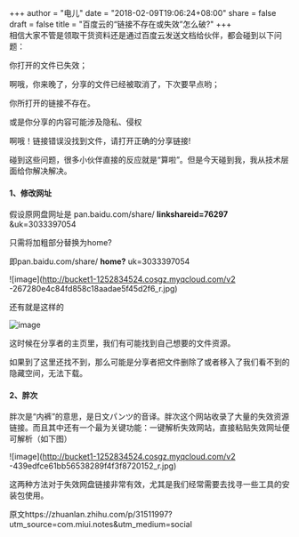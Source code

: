 +++
author = "电儿"
date = "2018-02-09T19:06:24+08:00"
share = false
draft = false
title = "百度云的“链接不存在或失效”怎么破?"
+++  
相信大家不管是领取干货资料还是通过百度云发送文档给伙伴，都会碰到以下问题：

你打开的文件已失效；

啊哦，你来晚了，分享的文件已经被取消了，下次要早点哟；

你所打开的链接不存在。

或是你分享的内容可能涉及隐私、侵权

啊哦！链接错误没找到文件，请打开正确的分享链接!

碰到这些问题，很多小伙伴直接的反应就是“算啦”。但是今天碰到我，我从技术层面给你解决解决。

#### 1、修改网址 ####

假设原网盘网址是 pan.baidu.com/share/ **linkshareid=76297** &uk=3033397054

只需将加粗部分替换为home?

即pan.baidu.com/share/ **home?** uk=3033397054

![image](http://bucket1-1252834524.cosgz.myqcloud.com/v2
-267280e4c84fd858c18aadae5f45d2f6_r.jpg)

还有就是这样的

![image](http://bucket1-1252834524.cosgz.myqcloud.com/v2-bbcbfef0b0c43e819385b049a8a7d82e_r.jpg)

这时候在分享者的主页里，我们有可能找到自己想要的文件资源。

如果到了这里还找不到，那么可能是分享者把文件删除了或者移入了我们看不到的隐藏空间，无法下载。

#### 2、胖次

胖次是“内裤”的意思，是日文パンツ的音译。胖次这个网站收录了大量的失效资源链接。而且其中还有一个最为关键功能：一键解析失效网站，直接粘贴失效网址便可解析（如下图）



![image](http://bucket1-1252834524.cosgz.myqcloud.com/v2
-439edfce61bb56538289f4f3f8720152_r.jpg)

这两种方法对于失效网盘链接非常有效，尤其是我们经常需要去找寻一些工具的安装包使用。




原文https://zhuanlan.zhihu.com/p/31511997?utm_source=com.miui.notes&utm_medium=social
